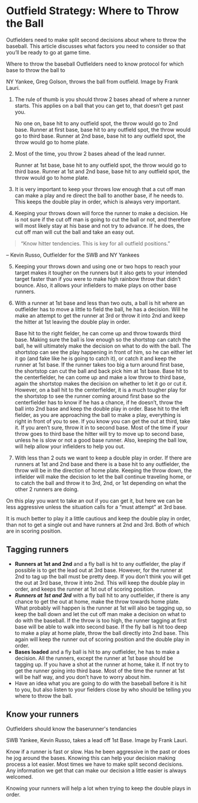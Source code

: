 # Outfield Strategy: Where to Throw the Ball

Outfielders need to make split second decisions about where to throw the baseball. This article discusses what factors you need to consider so that you’ll be ready to go at game time.

Where to throw the baseball
Outfielders need to know protocol for which base to throw the ball to

NY Yankee, Greg Golson, throws the ball from outfield. Image by Frank Lauri.

1. The rule of thumb is you should throw 2 bases ahead of where a runner starts. This applies on a ball that you can get to, that doesn’t get past you.

   No one on, base hit to any outfield spot, the throw would go to 2nd base.
   Runner at first base, base hit to any outfield spot, the throw would go to third base.
   Runner at 2nd base, base hit to any outfield spot, the throw would go to home plate.

2. Most of the time, you throw 2 bases ahead of the lead runner.

   Runner at 1st base, base hit to any outfield spot, the throw would go to third base.
   Runner at 1st and 2nd base, base hit to any outfield spot, the throw would go to home plate.

3. It is very important to keep your throws low enough that a cut off man can make a play and re direct the ball to another base, if he needs to. This keeps the double play in order, which is always very important.

4. Keeping your throws down will force the runner to make a decision. He is not sure if the cut off man is going to cut the ball or not, and therefore will most likely stay at his base and not try to advance. If he does, the cut off man will cut the ball and take an easy out.

> “Know hitter tendencies. This is key for all outfield positions.”

– Kevin Russo, Outfielder for the SWB and NY Yankees

5. Keeping your throws down and using one or two hops to reach your target makes it tougher on the runners but it also gets to your intended target faster than if you were to make high rainbow throw that didn’t bounce. Also, it allows your infielders to make plays on other base runners.

6. With a runner at 1st base and less than two outs, a ball is hit where an outfielder has to move a little to field the ball, he has a decision. Will he make an attempt to get the runner at 3rd or throw it into 2nd and keep the hitter at 1st leaving the double play in order.

   Base hit to the right fielder, he can come up and throw towards third base. Making sure the ball is low enough so the shortstop can catch the ball, he will ultimately make the decision on what to do with the ball. The shortstop can see the play happening in front of him, so he can either let it go (and fake like he is going to catch it), or catch it and keep the runner at 1st base. If the runner takes too big a turn around first base, the shortstop can cut the ball and back pick him at 1st base.
   Base hit to the centerfielder, he can come up and make a low throw to third base, again the shortstop makes the decision on whether to let it go or cut it. However, on a ball hit to the centerfielder, it is a much tougher play for the shortstop to see the runner coming around first base so the centerfielder has to know if he has a chance, if he doesn’t, throw the ball into 2nd base and keep the double play in order.
   Base hit to the left fielder, as you are approaching the ball to make a play, everything is right in front of you to see. If you know you can get the out at third, take it. If you aren’t sure, throw it in to second base. Most of the time if your throw goes to third base the hitter will try to move up to second base, unless he is slow or not a good base runner. Also, keeping the ball low, will help allow your infielders to help you out.

7. With less than 2 outs we want to keep a double play in order. If there are runners at 1st and 2nd base and there is a base hit to any outfielder, the throw will be in the direction of home plate. Keeping the throw down, the infielder will make the decision to let the ball continue traveling home, or to catch the ball and throw it to 3rd, 2nd, or 1st depending on what the other 2 runners are doing.

On this play you want to take an out if you can get it, but here we can be less aggressive unless the situation calls for a “must attempt” at 3rd base.

It is much better to play it a little cautious and keep the double play in order, than not to get a single out and have runners at 2nd and 3rd. Both of which are in scoring position.

## Tagging runners

- **Runners at 1st and 2nd** and a fly ball is hit to any outfielder, the play if possible is to get the lead out at 3rd base. However, for the runner at 2nd to tag up the ball must be pretty deep. If you don’t think you will get the out at 3rd base, throw it into 2nd. This will keep the double play in order, and keeps the runner at 1st out of scoring position.
- **_Runners at 1st and 3rd_** with a fly ball hit to any outfielder, if there is any chance to get the out at home, make the throw towards home plate. What probably will happen is the runner at 1st will also be tagging up, so keep the ball down and let the cut off man make a decision on what to do with the baseball. If the throw is too high, the runner tagging at first base will be able to walk into second base. If the fly ball is hit too deep to make a play at home plate, throw the ball directly into 2nd base. This again will keep the runner out of scoring position and the double play in order.
- **Bases loaded** and a fly ball is hit to any outfielder, he has to make a decision. All the runners, except the runner at 1st base should be tagging up. If you have a shot at the runner at home, take it. If not try to get the runner going into third base. Most of the time the runner at 1st will be half way, and you don’t have to worry about him.
- Have an idea what you are going to do with the baseball before it is hit to you, but also listen to your fielders close by who should be telling you where to throw the ball.

## Know your runners

Outfielders should know the baserunner's tendancies

SWB Yankee, Kevin Russo, takes a lead off 1st Base. Image by Frank Lauri.

Know if a runner is fast or slow. Has he been aggressive in the past or does he jog around the bases. Knowing this can help your decision making process a lot easier. Most times we have to make split second decisions. Any information we get that can make our decision a little easier is always welcomed.

Knowing your runners will help a lot when trying to keep the double plays in order.
